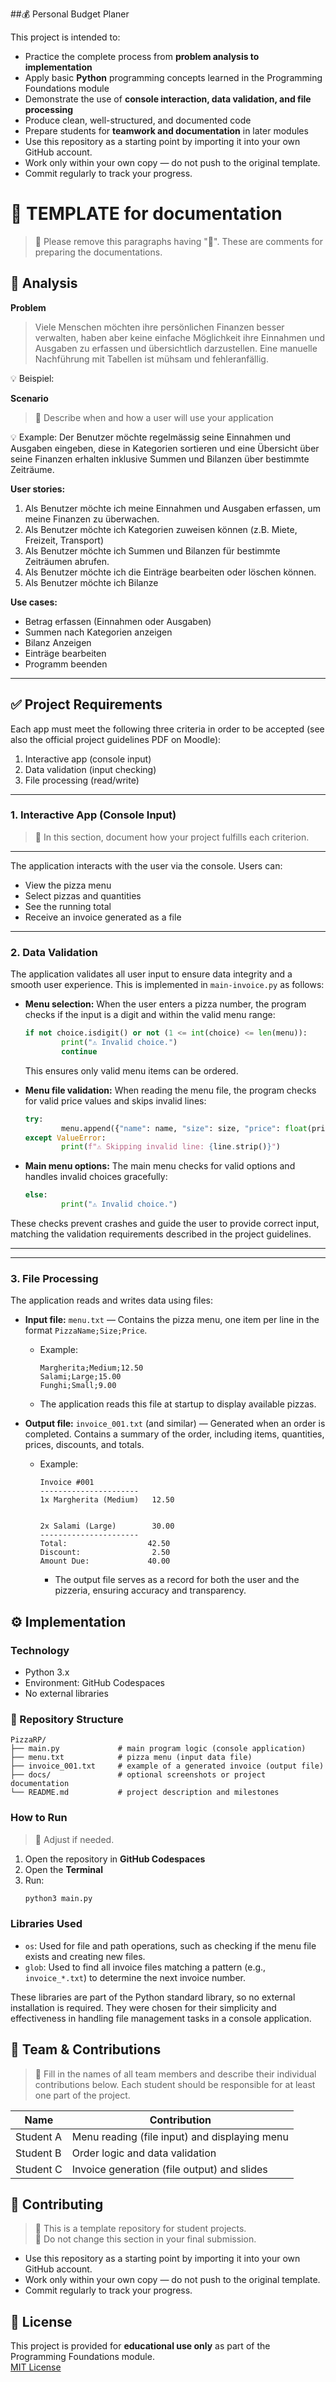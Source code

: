 ##💰 Personal Budget Planer

This project is intended to:

- Practice the complete process from **problem analysis to implementation**
- Apply basic **Python** programming concepts learned in the Programming Foundations module
- Demonstrate the use of **console interaction, data validation, and file processing**
- Produce clean, well-structured, and documented code
- Prepare students for **teamwork and documentation** in later modules
- Use this repository as a starting point by importing it into your own GitHub account.  
- Work only within your own copy — do not push to the original template.  
- Commit regularly to track your progress.

# 🍕 TEMPLATE for documentation
> 🚧 Please remove this paragraphs having "🚧". These are comments for preparing the documentations.
## 📝 Analysis

**Problem**
> Viele Menschen möchten ihre persönlichen Finanzen besser verwalten, haben aber keine einfache Möglichkeit ihre Einnahmen und Ausgaben zu erfassen und übersichtlich darzustellen. Eine manuelle Nachführung mit Tabellen ist mühsam und fehleranfällig.

💡 Beispiel: 

**Scenario**
> 🚧 Describe when and how a user will use your application

💡 Example: Der Benutzer möchte regelmässig seine Einnahmen und Ausgaben eingeben, diese in Kategorien sortieren und eine Übersicht über seine Finanzen erhalten inklusive Summen und Bilanzen über bestimmte Zeiträume.

**User stories:**
1. Als Benutzer möchte ich meine Einnahmen und Ausgaben erfassen, um meine Finanzen zu überwachen.
2. Als Benutzer möchte ich Kategorien zuweisen können (z.B. Miete, Freizeit, Transport)
3. Als Benutzer möchte ich Summen und Bilanzen für bestimmte Zeiträumen abrufen.
4. Als Benutzer möchte ich die Einträge bearbeiten oder löschen können.
5. Als Benutzer möchte ich Bilanze

**Use cases:**
- Betrag erfassen (Einnahmen oder Ausgaben)
- Summen nach Kategorien anzeigen
- Bilanz Anzeigen
- Einträge bearbeiten
- Programm beenden

---

## ✅ Project Requirements

Each app must meet the following three criteria in order to be accepted (see also the official project guidelines PDF on Moodle):

1. Interactive app (console input)
2. Data validation (input checking)
3. File processing (read/write)

---

### 1. Interactive App (Console Input)

> 🚧 In this section, document how your project fulfills each criterion.  
---
The application interacts with the user via the console. Users can:
- View the pizza menu
- Select pizzas and quantities
- See the running total
- Receive an invoice generated as a file

---


### 2. Data Validation

The application validates all user input to ensure data integrity and a smooth user experience. This is implemented in `main-invoice.py` as follows:

- **Menu selection:** When the user enters a pizza number, the program checks if the input is a digit and within the valid menu range:
	```python
	if not choice.isdigit() or not (1 <= int(choice) <= len(menu)):
			print("⚠️ Invalid choice.")
			continue
	```
	This ensures only valid menu items can be ordered.

- **Menu file validation:** When reading the menu file, the program checks for valid price values and skips invalid lines:
	```python
	try:
			menu.append({"name": name, "size": size, "price": float(price)})
	except ValueError:
			print(f"⚠️ Skipping invalid line: {line.strip()}")
	```

- **Main menu options:** The main menu checks for valid options and handles invalid choices gracefully:
	```python
	else:
			print("⚠️ Invalid choice.")
	```

These checks prevent crashes and guide the user to provide correct input, matching the validation requirements described in the project guidelines.

---

---


### 3. File Processing

The application reads and writes data using files:

- **Input file:** `menu.txt` — Contains the pizza menu, one item per line in the format `PizzaName;Size;Price`.
	- Example:
		```
		Margherita;Medium;12.50
		Salami;Large;15.00
		Funghi;Small;9.00
		```
	- The application reads this file at startup to display available pizzas.

- **Output file:** `invoice_001.txt` (and similar) — Generated when an order is completed. Contains a summary of the order, including items, quantities, prices, discounts, and totals.
	- Example:
		```
		Invoice #001
		----------------------
		1x Margherita (Medium)   12.50


		2x Salami (Large)        30.00
		----------------------
		Total:                  42.50
		Discount:                2.50
		Amount Due:             40.00
		```
		- The output file serves as a record for both the user and the pizzeria, ensuring accuracy and transparency.

## ⚙️ Implementation

### Technology
- Python 3.x
- Environment: GitHub Codespaces
- No external libraries

### 📂 Repository Structure
```text
PizzaRP/
├── main.py             # main program logic (console application)
├── menu.txt            # pizza menu (input data file)
├── invoice_001.txt     # example of a generated invoice (output file)
├── docs/               # optional screenshots or project documentation
└── README.md           # project description and milestones
```

### How to Run
> 🚧 Adjust if needed.
1. Open the repository in **GitHub Codespaces**
2. Open the **Terminal**
3. Run:
	```bash
	python3 main.py
	```

### Libraries Used

- `os`: Used for file and path operations, such as checking if the menu file exists and creating new files.
- `glob`: Used to find all invoice files matching a pattern (e.g., `invoice_*.txt`) to determine the next invoice number.

These libraries are part of the Python standard library, so no external installation is required. They were chosen for their simplicity and effectiveness in handling file management tasks in a console application.


## 👥 Team & Contributions

> 🚧 Fill in the names of all team members and describe their individual contributions below. Each student should be responsible for at least one part of the project.

| Name       | Contribution                                 |
|------------|----------------------------------------------|
| Student A  | Menu reading (file input) and displaying menu|
| Student B  | Order logic and data validation              |
| Student C  | Invoice generation (file output) and slides  |


## 🤝 Contributing

> 🚧 This is a template repository for student projects.  
> 🚧 Do not change this section in your final submission.

- Use this repository as a starting point by importing it into your own GitHub account.  
- Work only within your own copy — do not push to the original template.  
- Commit regularly to track your progress.

## 📝 License

This project is provided for **educational use only** as part of the Programming Foundations module.  
[MIT License](LICENSE)
